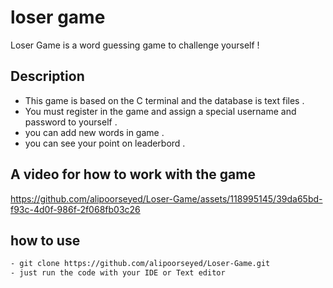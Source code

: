 # loser game
Loser Game is a word guessing game to challenge yourself !
## Description
- This game is based on the C terminal and the database is text files . 
- You must register in the game and assign a special username and password to yourself .
- you can add new words in game . 
- you can see your point on leaderbord . 

## A video for how to work with the game

https://github.com/alipoorseyed/Loser-Game/assets/118995145/39da65bd-f93c-4d0f-986f-2f068fb03c26

## how to use

 ```bash
 - git clone https://github.com/alipoorseyed/Loser-Game.git
 - just run the code with your IDE or Text editor
 ```

